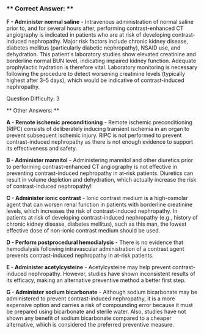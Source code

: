 ### ** Correct Answer: **

**F - Administer normal saline** - Intravenous administration of normal saline prior to, and for several hours after, performing contrast-enhanced CT angiography is indicated in patients who are at risk of developing contrast-induced nephropathy. Major risk factors include chronic kidney disease, diabetes mellitus (particularly diabetic nephropathy), NSAID use, and dehydration. This patient's laboratory studies show elevated creatinine and borderline normal BUN level, indicating impaired kidney function. Adequate prophylactic hydration is therefore vital. Laboratory monitoring is necessary following the procedure to detect worsening creatinine levels (typically highest after 3–5 days), which would be indicative of contrast-induced nephropathy.

Question Difficulty: 3

** Other Answers: **

**A - Remote ischemic preconditioning** - Remote ischemic preconditioning (RIPC) consists of deliberately inducing transient ischemia in an organ to prevent subsequent ischemic injury. RIPC is not performed to prevent contrast-induced nephropathy as there is not enough evidence to support its effectiveness and safety.

**B - Administer mannitol** - Administering mannitol and other diuretics prior to performing contrast-enhanced CT angiography is not effective in preventing contrast-induced nephropathy in at-risk patients. Diuretics can result in volume depletion and dehydration, which actually increase the risk of contrast-induced nephropathy!

**C - Administer ionic contrast** - Ionic contrast medium is a high-osmolar agent that can worsen renal function in patients with borderline creatinine levels, which increases the risk of contrast-induced nephropathy. In patients at risk of developing contrast-induced nephropathy (e.g., history of chronic kidney disease, diabetes mellitus), such as this man, the lowest effective dose of non-ionic contrast medium should be used.

**D - Perform postprocedural hemodialysis** - There is no evidence that hemodialysis following intravascular administration of a contrast agent prevents contrast-induced nephropathy in at-risk patients.

**E - Administer acetylcysteine** - Acetylcysteine may help prevent contrast-induced nephropathy. However, studies have shown inconsistent results of its efficacy, making an alternative preventive method a better first step.

**G - Administer sodium bicarbonate** - Although sodium bicarbonate may be administered to prevent contrast-induced nephropathy, it is a more expensive option and carries a risk of compounding error because it must be prepared using bicarbonate and sterile water. Also, studies have not shown any benefit of sodium bicarbonate compared to a cheaper alternative, which is considered the preferred preventive measure.

